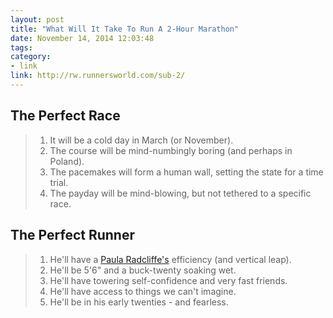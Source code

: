 ```yaml
---
layout: post
title: "What Will It Take To Run A 2-Hour Marathon"
date: November 14, 2014 12:03:48
tags:
category:
- link
link: http://rw.runnersworld.com/sub-2/
---
```


The Perfect Race
-----

> 1. It will be a cold day in March (or November).
> 2. The course will be mind-numbingly boring (and perhaps in Poland).
> 3. The pacemakes will form a human wall, setting the state for a time trial.
> 4. The payday will be mind-blowing, but not tethered to a specific race.

The Perfect Runner
-----

> 1. He'll have a [Paula Radcliffe's](http://en.wikipedia.org/wiki/Paula_Radcliffe) efficiency (and vertical leap).
> 2. He'll be 5'6" and a buck-twenty soaking wet.
> 3. He'll have towering self-confidence and very fast friends.
> 4. He'll have access to things we can't imagine.
> 5. He'll be in his early twenties - and fearless.